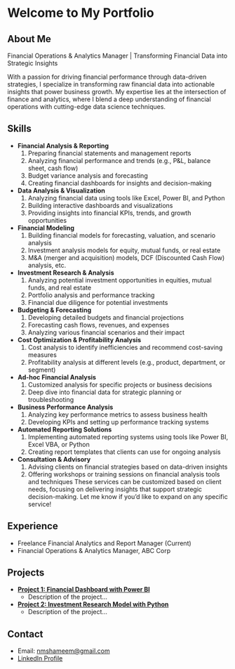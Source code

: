 # Welcome to My Portfolio

## About Me
Financial Operations & Analytics Manager | Transforming Financial Data into Strategic Insights

With a passion for driving financial performance through data-driven strategies, I specialize in transforming raw financial data into actionable insights that power business growth. My expertise lies at the intersection of finance and analytics, where I blend a deep understanding of financial operations with cutting-edge data science techniques.

## Skills
- **Financial Analysis & Reporting** 
  1. Preparing financial statements and management reports
  2. Analyzing financial performance and trends (e.g., P&L, balance sheet, cash flow)
  3. Budget variance analysis and forecasting
  4. Creating financial dashboards for insights and decision-making
- **Data Analysis & Visualization**
  1. Analyzing financial data using tools like Excel, Power BI, and Python
  2. Building interactive dashboards and visualizations
  3. Providing insights into financial KPIs, trends, and growth opportunities
- **Financial Modeling**
  1. Building financial models for forecasting, valuation, and scenario analysis
  2. Investment analysis models for equity, mutual funds, or real estate
  3. M&A (merger and acquisition) models, DCF (Discounted Cash Flow) analysis, etc.
- **Investment Research & Analysis**
  1. Analyzing potential investment opportunities in equities, mutual funds, and real estate
  2. Portfolio analysis and performance tracking
  3. Financial due diligence for potential investments
- **Budgeting & Forecasting**
  1. Developing detailed budgets and financial projections
  2. Forecasting cash flows, revenues, and expenses
  3. Analyzing various financial scenarios and their impact
- **Cost Optimization & Profitability Analysis**
  1. Cost analysis to identify inefficiencies and recommend cost-saving measures
  2. Profitability analysis at different levels (e.g., product, department, or segment)
- **Ad-hoc Financial Analysis**
  1. Customized analysis for specific projects or business decisions
  2. Deep dive into financial data for strategic planning or troubleshooting
- **Business Performance Analysis**
  1. Analyzing key performance metrics to assess business health
  2. Developing KPIs and setting up performance tracking systems
- **Automated Reporting Solutions**
  1. Implementing automated reporting systems using tools like Power BI, Excel VBA, or Python
  2. Creating report templates that clients can use for ongoing analysis
- **Consultation & Advisory**
  1. Advising clients on financial strategies based on data-driven insights
  2. Offering workshops or training sessions on financial analysis tools and techniques
These services can be customized based on client needs, focusing on delivering insights that support strategic decision-making. Let me know if you’d like to expand on any specific service!


## Experience
- Freelance Financial Analytics and Report Manager (Current)
- Financial Operations & Analytics Manager, ABC Corp

## Projects
- **[Project 1: Financial Dashboard with Power BI](https://github.com/your-username/project1)**
  - Description of the project...
- **[Project 2: Investment Research Model with Python](https://github.com/your-username/project2)**
  - Description of the project...

## Contact
- Email: nmshameem@gmail.com
- [LinkedIn Profile](https://www.linkedin.com/in/nmshameem)
